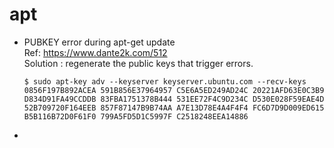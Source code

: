 # apt
- PUBKEY error during apt-get update  
  Ref: https://www.dante2k.com/512  
  Solution : regenerate the public keys that trigger errors.  
  ```
  $ sudo apt-key adv --keyserver keyserver.ubuntu.com --recv-keys 0856F197B892ACEA 591B856E37964957 C5E6A5ED249AD24C 20221AFD63E0C3B9 D834D91FA49CCDDB 83FBA1751378B444 531EE72F4C9D234C D530E028F59EAE4D 52B709720F164EEB 857F87147B9B74AA A7E13D78E4A4F4F4 FC6D7D9D009ED615 B5B116B72D0F61F0 799A5FD5D1C5997F C2518248EEA14886
  ```
- 

